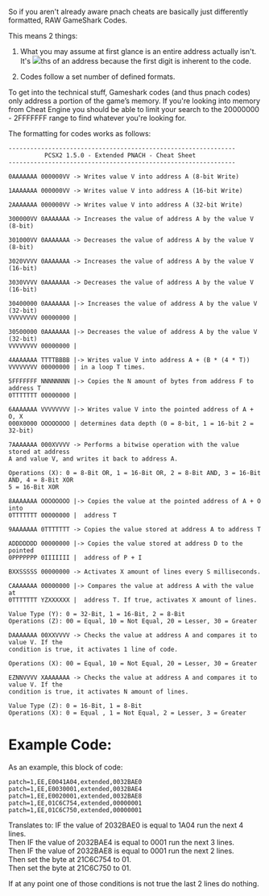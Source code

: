 So if you aren't already aware pnach cheats are basically just differently formatted, RAW GameShark Codes.

This means 2 things:

1. What you may assume at first glance is an entire address actually isn't. It's <img src="https://render.githubusercontent.com/render/math?math=\frac{7}{8}">ths of an address because the first digit is inherent to the code.

2. Codes follow a set number of defined formats.

To get into the technical stuff, Gameshark codes (and thus pnach codes) only address a portion of the game’s memory. If you're looking into memory from Cheat Engine you should be able to limit your search to the 20000000 - 2FFFFFFF range to find whatever you're looking for.

The formatting for codes works as follows:
```
---------------------------------------------------------------
          PCSX2 1.5.0 - Extended PNACH - Cheat Sheet
---------------------------------------------------------------

0AAAAAAA 000000VV -> Writes value V into address A (8-bit Write)

1AAAAAAA 000000VV -> Writes value V into address A (16-bit Write)

2AAAAAAA 000000VV -> Writes value V into address A (32-bit Write)

300000VV 0AAAAAAA -> Increases the value of address A by the value V (8-bit)

301000VV 0AAAAAAA -> Decreases the value of address A by the value V (8-bit)

3020VVVV 0AAAAAAA -> Increases the value of address A by the value V (16-bit)

3030VVVV 0AAAAAAA -> Decreases the value of address A by the value V (16-bit)

30400000 0AAAAAAA |-> Increases the value of address A by the value V (32-bit)
VVVVVVVV 00000000 |

30500000 0AAAAAAA |-> Decreases the value of address A by the value V (32-bit)
VVVVVVVV 00000000 | 

4AAAAAAA TTTTBBBB |-> Writes value V into address A + (B * (4 * T))
VVVVVVVV 00000000 | in a loop T times.

5FFFFFFF NNNNNNNN |-> Copies the N amount of bytes from address F to address T
0TTTTTTT 00000000 |

6AAAAAAA VVVVVVVV |-> Writes value V into the pointed address of A + O, X
000X0000 OOOOOOOO | determines data depth (0 = 8-bit, 1 = 16-bit 2 = 32-bit)

7AAAAAAA 000XVVVV -> Performs a bitwise operation with the value stored at address
A and value V, and writes it back to address A.

Operations (X): 0 = 8-Bit OR, 1 = 16-Bit OR, 2 = 8-Bit AND, 3 = 16-Bit AND, 4 = 8-Bit XOR
5 = 16-Bit XOR

8AAAAAAA OOOOOOOO |-> Copies the value at the pointed address of A + O into
0TTTTTTT 00000000 |  address T

9AAAAAAA 0TTTTTTT -> Copies the value stored at address A to address T
 
ADDDDDDD 00000000 |-> Copies the value stored at address D to the pointed
0PPPPPPP 0IIIIIII |  address of P + I 

BXXSSSSS 00000000 -> Activates X amount of lines every S milliseconds.

CAAAAAAA 00000000 |-> Compares the value at address A with the value at
0TTTTTTT YZXXXXXX |  address T. If true, activates X amount of lines.

Value Type (Y): 0 = 32-Bit, 1 = 16-Bit, 2 = 8-Bit
Operations (Z): 00 = Equal, 10 = Not Equal, 20 = Lesser, 30 = Greater

DAAAAAAA 00XXVVVV -> Checks the value at address A and compares it to value V. If the
condition is true, it activates 1 line of code.

Operations (X): 00 = Equal, 10 = Not Equal, 20 = Lesser, 30 = Greater

EZNNVVVV XAAAAAAA -> Checks the value at address A and compares it to value V. If the
condition is true, it activates N amount of lines.

Value Type (Z): 0 = 16-Bit, 1 = 8-Bit
Operations (X): 0 = Equal , 1 = Not Equal, 2 = Lesser, 3 = Greater
```

# Example Code:
As an example, this block of code:
```
patch=1,EE,E0041A04,extended,0032BAE0
patch=1,EE,E0030001,extended,0032BAE4
patch=1,EE,E0020001,extended,0032BAE8
patch=1,EE,01C6C754,extended,00000001
patch=1,EE,01C6C750,extended,00000001
```

Translates to:
IF the value of 2032BAE0 is equal to 1A04 run the next 4 lines.\
Then IF the value of 2032BAE4 is equal to 0001 run the next 3 lines.\
Then IF the value of 2032BAE8 is equal to 0001 run the next 2 lines.\
Then set the byte at 21C6C754 to 01.\
Then set the byte at 21C6C750 to 01.

If at any point one of those conditions is not true the last 2 lines do nothing.
